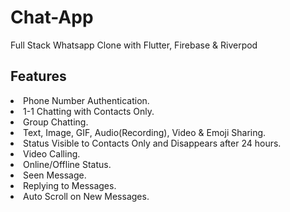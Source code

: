 # Chat-App

Full Stack Whatsapp Clone with Flutter, Firebase & Riverpod 

## Features

 <li> Phone Number Authentication.
 <li> 1-1 Chatting with Contacts Only.
 <li> Group Chatting.
 <li> Text, Image, GIF, Audio(Recording), Video & Emoji Sharing.
 <li> Status Visible to Contacts Only and Disappears after 24 hours.
 <li> Video Calling.
 <li> Online/Offline Status.
 <li> Seen Message.
 <li> Replying to Messages.
 <li> Auto Scroll on New Messages.
